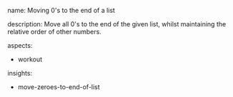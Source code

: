 name: Moving 0's to the end of a list

description: Move all 0's to the end of the given list, whilst maintaining the relative order of other numbers.

aspects:
  - workout

insights:
  - move-zeroes-to-end-of-list